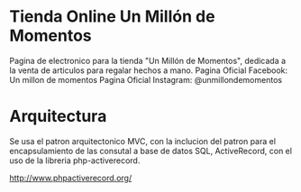 # Tienda Online Un Millón de Momentos

Pagina de electronico para la tienda "Un Millón de Momentos", dedicada a la venta de articulos para regalar hechos a mano.
Pagina Oficial Facebook: Un millon de momentos
Pagina Oficial Instagram: @unmillondemomentos

# Arquitectura
Se usa el patron arquitectonico MVC, con la inclucion del patron para el encapsulamiento de las consutal a base de datos SQL, ActiveRecord, con el uso de la libreria php-activerecord.

http://www.phpactiverecord.org/
